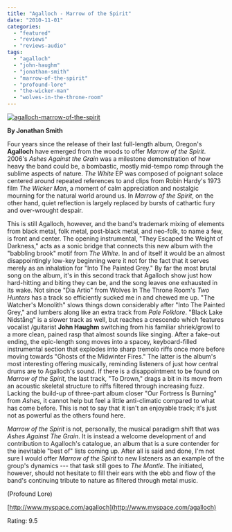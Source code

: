 ```yaml
---
title: "Agalloch - Marrow of the Spirit"
date: "2010-11-01"
categories: 
  - "featured"
  - "reviews"
  - "reviews-audio"
tags: 
  - "agalloch"
  - "john-haughm"
  - "jonathan-smith"
  - "marrow-of-the-spirit"
  - "profound-lore"
  - "the-wicker-man"
  - "wolves-in-the-throne-room"
---
```


[![](http://www.hellbound.ca/wp-content/uploads/2010/11/agalloch-marrow-of-the-spirit.jpg "agalloch-marrow-of-the-spirit")](http://www.hellbound.ca/wp-content/uploads/2010/11/agalloch-marrow-of-the-spirit.jpg)

**By Jonathan Smith**

Four years since the release of their last full-length album, Oregon's **Agalloch** have emerged from the woods to offer _Marrow of the Spirit_. 2006's _Ashes Against the Grain_ was a milestone demonstration of how heavy the band could be, a bombastic, mostly mid-tempo romp through the sublime aspects of nature. _The White_ EP was composed of poignant solace centered around repeated references to and clips from Robin Hardy's 1973 film _The_ _Wicker Man_, a moment of calm appreciation and nostalgic mourning for the natural world around us. In _Marrow of the Spirit_, on the other hand, quiet reflection is largely replaced by bursts of cathartic fury and over-wrought despair.

This is still Agalloch, however, and the band's trademark mixing of elements from black metal, folk metal, post-black metal, and neo-folk, to name a few, is front and center. The opening instrumental, "They Escaped the Weight of Darkness," acts as a sonic bridge that connects this new album with the "babbling brook" motif from _The White_. In and of itself it would be an almost disappointingly low-key beginning were it not for the fact that it serves merely as an inhalation for "Into The Painted Grey." By far the most brutal song on the album, it's in this second track that Agalloch show just how hard-hitting and biting they can be, and the song leaves one exhausted in its wake. Not since "Dia Artio" from Wolves In The Throne Room's _Two Hunters_ has a track so efficiently sucked me in and chewed me up. "The Watcher's Monolith" slows things down considerably after "Into The Painted Grey," and lumbers along like an extra track from _Pale Folklore_. "Black Lake Nidstång" is a slower track as well, but reaches a crescendo which features vocalist /guitarist **John Haughm** switching from his familiar shriek/growl to a more clean, pained rasp that almost sounds like singing. After a fake-out ending, the epic-length song moves into a spacey, keyboard-filled instrumental section that explodes into sharp tremolo riffs once more before moving towards "Ghosts of the Midwinter Fires." The latter is the album's most interesting offering musically, reminding listeners of just how central drums are to Agalloch's sound. If there is a disappointment to be found on _Marrow of the Spirit_, the last track, "To Drown," drags a bit in its move from an acoustic skeletal structure to riffs filtered through increasing fuzz. Lacking the build-up of three-part album closer "Our Fortress Is Burning" from _Ashes,_ it cannot help but feel a little anti-climatic compared to what has come before. This is not to say that it isn't an enjoyable track; it's just not as powerful as the others found here.

_Marrow of the Spirit_ is not, personally, the musical paradigm shift that was _Ashes Against The Grain_. It is instead a welcome development of and contribution to Agalloch's catalogue, an album that is a sure contender for the inevitable "best of" lists coming up. After all is said and done, I'm not sure I would offer _Marrow of the Spirit_ to new listeners as an example of the group's dynamics --- that task still goes to _The Mantle_. The initiated, however, should not hesitate to fill their ears with the ebb and flow of the band's continuing tribute to nature as filtered through metal music.

(Profound Lore)

[http://www.myspace.com/agalloch](http://www.myspace.com/agalloch)

Rating: 9.5

